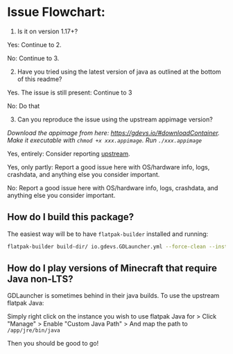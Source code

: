 # Issue Flowchart:

1. Is it on version 1.17+?

Yes: Continue to 2.

No: Continue to 3.

2. Have you tried using the latest version of java as outlined at the bottom of this readme?

Yes. The issue is still present: Continue to 3

No: Do that

3. Can you reproduce the issue using the upstream appimage version?

*Download the appimage from here: https://gdevs.io/#downloadContainer. Make it executable with `chmod +x xxx.appimage`. Run `./xxx.appimage`*

Yes, entirely: Consider reporting [upstream](https://github.com/gorilla-devs/GDLauncher/issues).

Yes, only partly: Report a good issue here with OS/hardware info, logs, crashdata, and anything else you consider important.

No: Report a good issue here with OS/hardware info, logs, crashdata, and anything else you consider important.

## How do I build this package?

The easiest way will be to have `flatpak-builder` installed and running:

```sh
flatpak-builder build-dir/ io.gdevs.GDLauncher.yml --force-clean --install --user
```

## How do I play versions of Minecraft that require Java non-LTS?

GDLauncher is sometimes behind in their java builds. To use the upstream flatpak Java:

Simply right click on the instance you wish to use flatpak Java for > Click "Manage" >
 Enable "Custom Java Path" > And map the path to `/app/jre/bin/java`
 
Then you should be good to go!
